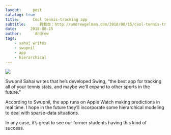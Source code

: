 ```yaml
---
layout:     post
catalog: true
title:      Cool tennis-tracking app
subtitle:      转载自：http://andrewgelman.com/2018/08/15/cool-tennis-tracking-app/
date:      2018-08-15
author:      Andrew
tags:
    - sahai writes
    - swupnil
    - app
    - hierarchical
---
```





![](http://andrewgelman.com/wp-content/uploads/2018/08/Screen-Shot-2018-08-15-at-9.22.22-PM.png)


Swupnil Sahai writes that he’s developed Swing, “the best app for tracking all of your tennis stats, and maybe we’ll expand to other sports in the future.”

According to Swupnil, the app runs on Apple Watch making predictions in real time. I hope in the future they’ll incorporate some hierarchical modeling to deal with sparse-data situations.

In any case, it’s great to see our former students having this kind of success.



